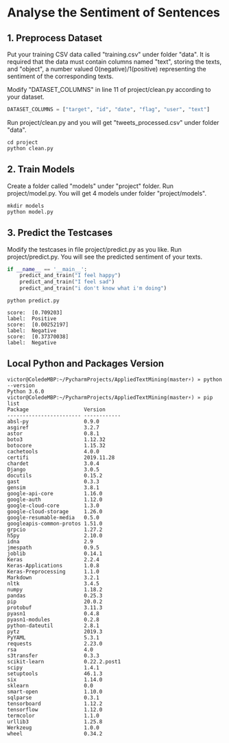 # Analyse the Sentiment of Sentences
## 1. Preprocess Dataset

Put your training CSV data called "training.csv" under folder "data". It is required that the data must contain columns named "text", storing the texts, and "object", a number valued 0(negative)/1(positive) representing the sentiment of the corresponding texts.

Modify "DATASET_COLUMNS" in line 11 of project/clean.py according to your dataset.

```python
DATASET_COLUMNS = ["target", "id", "date", "flag", "user", "text"]
```

Run project/clean.py and you will get "tweets_processed.csv" under folder "data".
```shell script
cd project
python clean.py
```

## 2. Train Models

Create a folder called "models" under "project" folder. Run project/model.py. You will get 4 models under folder "project/models".


```shell script
mkdir models
python model.py
```

## 3. Predict the Testcases
Modify the testcases in file project/predict.py as you like. Run project/predict.py. You will see the predicted sentiment of your texts.

```python
if __name__ == '__main__':
    predict_and_train("I feel happy")
    predict_and_train("I feel sad")
    predict_and_train("i don't know what i'm doing")
```

```shell script
python predict.py
```

```
score:  [0.709203]
label:  Positive
score:  [0.00252197]
label:  Negative
score:  [0.37370038]
label:  Negative
```

## Local Python and Packages Version
```shell script
victor@ColedeMBP:~/PycharmProjects/AppliedTextMining(master⚡) » python --version
Python 3.6.0
victor@ColedeMBP:~/PycharmProjects/AppliedTextMining(master⚡) » pip list
Package                  Version     
------------------------ ------------
absl-py                  0.9.0       
asgiref                  3.2.7       
astor                    0.8.1       
boto3                    1.12.32     
botocore                 1.15.32     
cachetools               4.0.0       
certifi                  2019.11.28  
chardet                  3.0.4       
Django                   3.0.5       
docutils                 0.15.2      
gast                     0.3.3       
gensim                   3.8.1       
google-api-core          1.16.0      
google-auth              1.12.0      
google-cloud-core        1.3.0       
google-cloud-storage     1.26.0      
google-resumable-media   0.5.0       
googleapis-common-protos 1.51.0      
grpcio                   1.27.2      
h5py                     2.10.0      
idna                     2.9         
jmespath                 0.9.5       
joblib                   0.14.1      
Keras                    2.2.4       
Keras-Applications       1.0.8       
Keras-Preprocessing      1.1.0       
Markdown                 3.2.1       
nltk                     3.4.5       
numpy                    1.18.2      
pandas                   0.25.3      
pip                      20.0.2      
protobuf                 3.11.3      
pyasn1                   0.4.8       
pyasn1-modules           0.2.8       
python-dateutil          2.8.1       
pytz                     2019.3      
PyYAML                   5.3.1       
requests                 2.23.0      
rsa                      4.0         
s3transfer               0.3.3       
scikit-learn             0.22.2.post1
scipy                    1.4.1       
setuptools               46.1.3      
six                      1.14.0      
sklearn                  0.0         
smart-open               1.10.0      
sqlparse                 0.3.1       
tensorboard              1.12.2      
tensorflow               1.12.0      
termcolor                1.1.0       
urllib3                  1.25.8      
Werkzeug                 1.0.0       
wheel                    0.34.2
```
